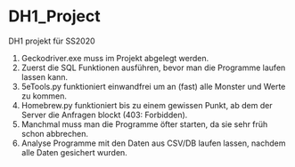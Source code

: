# DH1_Project
DH1 projekt für SS2020

1. Geckodriver.exe muss im Projekt abgelegt werden.
2. Zuerst die SQL Funktionen ausführen, bevor man die Programme laufen lassen kann.
3. 5eTools.py funktioniert einwandfrei um an (fast) alle Monster und Werte zu kommen.
4. Homebrew.py funktioniert bis zu einem gewissen Punkt, ab dem der Server die Anfragen blockt (403: Forbidden).
5. Manchmal muss man die Programme öfter starten, da sie sehr früh schon abbrechen.
5. Analyse Programme mit den Daten aus CSV/DB laufen lassen, nachdem alle Daten gesichert wurden.
